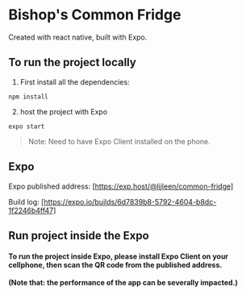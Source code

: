 # Bishop's Common Fridge


Created with react native, built with Expo.



## To run the project locally

1. First install all the dependencies:

`npm install`

2. host the project with Expo

`expo start`

>Note: Need to have Expo Client installed on the phone.


## Expo 

Expo published address:
[https://exp.host/@lijleen/common-fridge]


Build log:
[https://expo.io/builds/6d7839b8-5792-4604-b8dc-1f2246b4ff47]

## Run project inside the Expo

#### To run the project inside Expo, please install Expo Client on your cellphone, then scan the QR code from the published address.

**(Note that: the performance of the app can be severally impacted.)**
